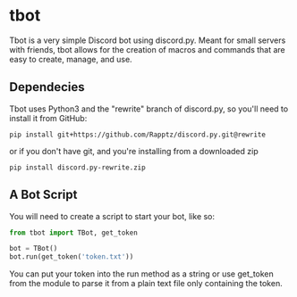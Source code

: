 # tbot

Tbot is a very simple Discord bot using discord.py.
Meant for small servers with friends, tbot allows for the creation
of macros and commands that are easy to create, manage, and use.

## Dependecies

Tbot uses Python3 and the "rewrite" branch of discord.py, 
so you'll need to install it from GitHub:

```
pip install git+https://github.com/Rapptz/discord.py.git@rewrite
```

or if you don't have git, and you're installing from a downloaded zip

```
pip install discord.py-rewrite.zip
```

## A Bot Script

You will need to create a script to start your bot, like so:

```py
from tbot import TBot, get_token

bot = TBot()
bot.run(get_token('token.txt'))
```

You can put your token into the run method as a string or use get_token
from the module to parse it from a plain text file only containing the token.
